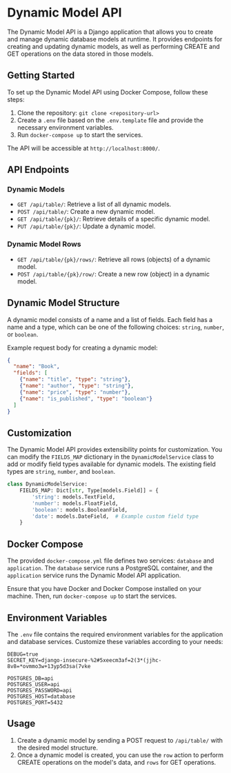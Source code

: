 Dynamic Model API
=================

The Dynamic Model API is a Django application that allows you to create and manage dynamic database models at runtime. It provides endpoints for creating and updating dynamic models, as well as performing CREATE and GET operations on the data stored in those models.

Getting Started
---------------

To set up the Dynamic Model API using Docker Compose, follow these steps:

1.  Clone the repository: `git clone <repository-url>`
2.  Create a `.env` file based on the `.env.template` file and provide the necessary environment variables.
3.  Run `docker-compose up` to start the services.

The API will be accessible at `http://localhost:8000/`.

API Endpoints
-------------

### Dynamic Models

*   `GET /api/table/`: Retrieve a list of all dynamic models.
*   `POST /api/table/`: Create a new dynamic model.
*   `GET /api/table/{pk}/`: Retrieve details of a specific dynamic model.
*   `PUT /api/table/{pk}/`: Update a dynamic model.

### Dynamic Model Rows

*   `GET /api/table/{pk}/rows/`: Retrieve all rows (objects) of a dynamic model.
*   `POST /api/table/{pk}/row/`: Create a new row (object) in a dynamic model.

Dynamic Model Structure
-----------------------

A dynamic model consists of a name and a list of fields. Each field has a name and a type, which can be one of the following choices: `string`, `number`, or `boolean`.

Example request body for creating a dynamic model:

```json
{
  "name": "Book",
  "fields": [
    {"name": "title", "type": "string"},
    {"name": "author", "type": "string"},
    {"name": "price", "type": "number"},
    {"name": "is_published", "type": "boolean"}
  ]
}
```


Customization
-------------

The Dynamic Model API provides extensibility points for customization. You can modify the `FIELDS_MAP` dictionary in the `DynamicModelService` class to add or modify field types available for dynamic models. The existing field types are `string`, `number`, and `boolean`.

```python
class DynamicModelService:     
    FIELDS_MAP: Dict[str, Type[models.Field]] = {
        'string': models.TextField,
        'number': models.FloatField,
        'boolean': models.BooleanField,
        'date': models.DateField,  # Example custom field type     
    }
```

Docker Compose
--------------

The provided `docker-compose.yml` file defines two services: `database` and `application`. The `database` service runs a PostgreSQL container, and the `application` service runs the Dynamic Model API application.

Ensure that you have Docker and Docker Compose installed on your machine. Then, run `docker-compose up` to start the services.

Environment Variables
---------------------

The `.env` file contains the required environment variables for the application and database services. Customize these variables according to your needs:


```
DEBUG=true 
SECRET_KEY=django-insecure-%2#5xeecm3af=2(3*(jjhc-8v8=*ovmmo3w+13yp5d3sa(7vke  

POSTGRES_DB=api 
POSTGRES_USER=api 
POSTGRES_PASSWORD=api 
POSTGRES_HOST=database 
POSTGRES_PORT=5432
```

Usage
-----

1.  Create a dynamic model by sending a POST request to `/api/table/` with the desired model structure.
2.  Once a dynamic model is created, you can use the `row` action to perform CREATE operations on the model's data, and `rows` for GET operations.

